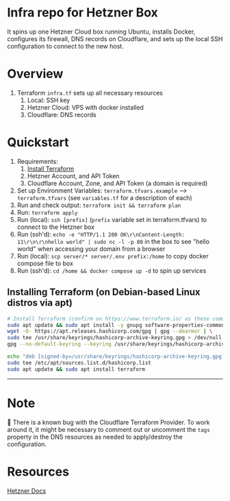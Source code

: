 # Infra repo for Hetzner Box

It spins up one Hetzner Cloud box running Ubuntu, installs Docker, configures its firewall, DNS records on Cloudflare, and sets up the local SSH configuration to connect to the new host.

# Overview
1. Terraform `infra.tf` sets up all necessary resources
   1. Local: SSH key
   2. Hetzner Cloud: VPS with docker installed
   3. Cloudflare: DNS records

# Quickstart

1. Requirements:
   1. [Install Terraform](#requirements-installation)
   2. Hetzner Account, and API Token
   3. Cloudflare Account, Zone, and API Token (a domain is required)
2. Set up Environment Variables: `terraform.tfvars.example` --> `terraform.tfvars` (see `variables.tf` for a description of each)
3. Run and check output: `terraform init && terraform plan`
4. Run: `terraform apply`
5. Run (local): `ssh [prefix]` (`prefix` variable set in terraform.tfvars) to connect to the Hetzner box
6. Run (ssh'd): `echo -e "HTTP/1.1 200 OK\r\nContent-Length: 11\r\n\r\nhello world" | sudo nc -l -p 80` in the box to see "hello world" when accessing your domain from a browser
7. Run (local): `scp server/* server/.env prefix:/home` to copy docker compose file to box
8. Run (ssh'd): `cd /home && docker compose up -d` to spin up services

## Installing Terraform (on Debian-based Linux distros via apt)
```sh
# Install Terraform (confirm on https://www.terraform.io/ as these commands may be outdated)
sudo apt update && sudo apt install -y gnupg software-properties-common
wget -O- https://apt.releases.hashicorp.com/gpg | gpg --dearmor | \
sudo tee /usr/share/keyrings/hashicorp-archive-keyring.gpg > /dev/null
gpg --no-default-keyring --keyring /usr/share/keyrings/hashicorp-archive-keyring.gpg --fingerprint

echo "deb [signed-by=/usr/share/keyrings/hashicorp-archive-keyring.gpg] https://apt.releases.hashicorp.com $(lsb_release -cs) main" | \
sudo tee /etc/apt/sources.list.d/hashicorp.list
sudo apt update && sudo apt install terraform
```

___

# Note

📝 There is a known bug with the Cloudflare Terraform Provider. To work around it, it might be necessary to comment out or uncomment the `tags` property in the DNS resources as needed to apply/destroy the configuration.

# Resources
[Hetzner Docs](https://developers.hetzner.com/cloud/)